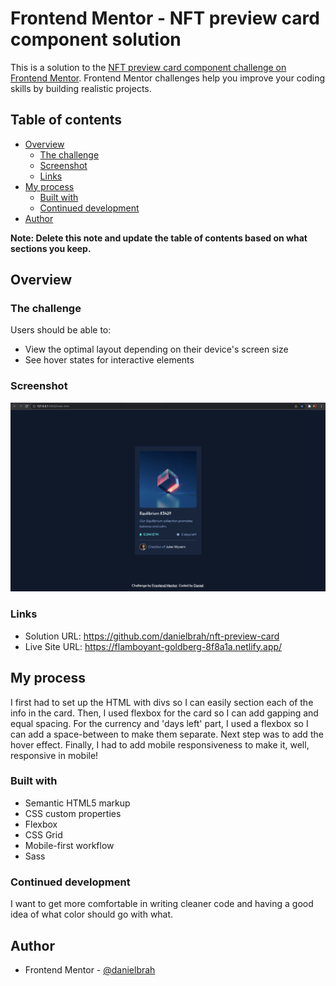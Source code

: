 # Frontend Mentor - NFT preview card component solution

This is a solution to the [NFT preview card component challenge on Frontend Mentor](https://www.frontendmentor.io/challenges/nft-preview-card-component-SbdUL_w0U). Frontend Mentor challenges help you improve your coding skills by building realistic projects. 

## Table of contents

- [Overview](#overview)
  - [The challenge](#the-challenge)
  - [Screenshot](#screenshot)
  - [Links](#links)
- [My process](#my-process)
  - [Built with](#built-with)
  - [Continued development](#continued-development)
- [Author](#author)

**Note: Delete this note and update the table of contents based on what sections you keep.**

## Overview

### The challenge

Users should be able to:

- View the optimal layout depending on their device's screen size
- See hover states for interactive elements

### Screenshot

![](./screenshot.png)

### Links

- Solution URL: https://github.com/danielbrah/nft-preview-card
- Live Site URL: https://flamboyant-goldberg-8f8a1a.netlify.app/

## My process
I first had to set up the HTML with divs so I can easily section each of the info in the card. Then, I used flexbox for the card so I can add gapping and equal spacing. For the currency and 'days left' part, I used a flexbox so I can add a space-between to make them separate. Next step was to add the hover effect. Finally, I had to add mobile responsiveness to make it, well, responsive in mobile!
### Built with

- Semantic HTML5 markup
- CSS custom properties
- Flexbox
- CSS Grid
- Mobile-first workflow
- Sass

### Continued development

I want to get more comfortable in writing cleaner code and having a good idea of what color should go with what.

## Author

- Frontend Mentor - [@danielbrah](https://www.frontendmentor.io/profile/danielbrah)
